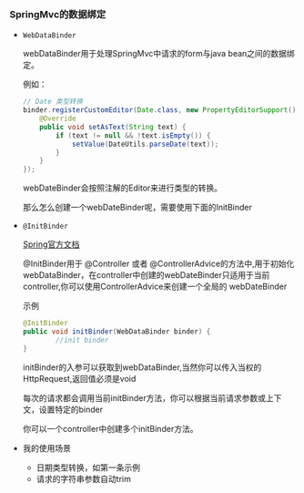 ### SpringMvc的数据绑定

* `WebDataBinder` 

  webDataBinder用于处理SpringMvc中请求的form与java bean之间的数据绑定。

  例如：

  ```java
  // Date 类型转换
  binder.registerCustomEditor(Date.class, new PropertyEditorSupport() {
      @Override
      public void setAsText(String text) {
          if (text != null && !text.isEmpty()) {
              setValue(DateUtils.parseDate(text));
          }
      }
  });
  ```

  webDateBinder会按照注解的Editor来进行类型的转换。

  那么怎么创建一个webDateBinder呢，需要使用下面的InitBinder

* `@InitBinder` 

  [Spring官方文档](https://docs.spring.io/spring-framework/docs/current/reference/html/web.html#mvc-ann-initbinder)

  @InitBinder用于 @Controller 或者 @ControllerAdvice的方法中,用于初始化 webDataBinder，在controller中创建的webDateBinder只适用于当前controller,你可以使用ControllerAdvice来创建一个全局的 webDateBinder

  示例

  ```java
  @InitBinder
  public void initBinder(WebDataBinder binder) {
          //init binder
  }
  ```

  initBinder的入参可以获取到webDataBinder,当然你可以传入当权的HttpRequest,返回值必须是void

  每次的请求都会调用当前initBinder方法，你可以根据当前请求参数或上下文，设置特定的binder

  你可以一个controller中创建多个initBinder方法。



* 我的使用场景
  * 日期类型转换，如第一条示例
  * 请求的字符串参数自动trim

